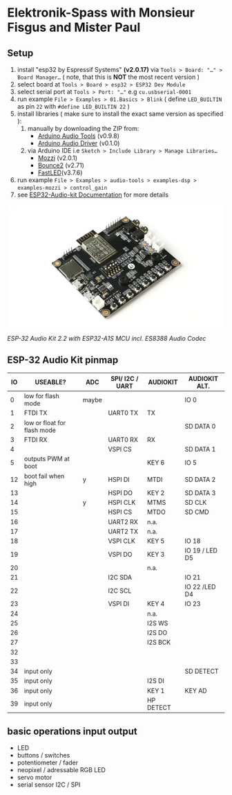 # Elektronik-Spass with Monsieur Fisgus and Mister Paul

## Setup

1. install "esp32 by Espressif Systems" **(v2.0.17)** via `Tools > Board: "…" > Board Manager…` ( note, that this is **NOT** the most recent version )
2. select board at `Tools > Board > esp32 > ESP32 Dev Module`
3. select serial port at `Tools > Port: "…"` e.g `cu.usbserial-0001`
4. run example `File > Examples > 01.Basics > Blink` ( define `LED_BUILTIN` as pin `22` with `#define LED_BUILTIN 22` )
5. install libraries ( make sure to install the exact same version as specified ):
    1. manually by downloading the ZIP from:
        - [Arduino Audio Tools](https://github.com/pschatzmann/arduino-audio-tools) (v0.9.8) 
        - [Arduino Audio Driver](https://github.com/pschatzmann/arduino-audio-driver) (v0.1.0)
    2. via Arduino IDE i.e `Sketch > Include Library > Manage Libraries…`     
        - [Mozzi](https://github.com/sensorium/Mozzi) (v2.0.1)
        - [Bounce2](https://github.com/thomasfredericks/Bounce2) (v2.71)
        - [FastLED](https://github.com/FastLED/FastLED)(v3.7.6)
6. run example `File > Examples > audio-tools > examples-dsp > examples-mozzi > control_gain`
7. see [ESP32-Audio-kit Documentation](https://docs.ai-thinker.com/en/esp32-audio-kit) for more details

![](./assets/ESP32-audio-kit.webp)

*ESP-32 Audio Kit 2.2 with ESP32-A1S MCU incl. ES8388 Audio Codec*

## ESP-32 Audio Kit pinmap

| IO | USEABLE?                    | ADC | SPI/ I2C / UART | AUDIOKIT  | AUDIOKIT ALT. | 
| -- | --------------------------- | --- | --------------- | --------- | ------------- |
| 0  | low for flash mode          |maybe|                 |           | IO 0          |
| 1  | FTDI TX                     |     | UART0 TX        | TX        |               |
| 2  | low or float for flash mode |     |                 |           | SD DATA 0     |               
| 3  | FTDI RX                     |     | UART0 RX        | RX        |               |               
| 4  |                             |     | VSPI CS         |           | SD DATA 1     |               
| 5  | outputs PWM at boot         |     |                 | KEY 6     | IO 5          |               
| 12 | boot fail when high         |  y  | HSPI DI         | MTDI      | SD DATA 2     |               
| 13 |                             |     | HSPI DO         | KEY 2     | SD DATA 3     |               
| 14 |                             |  y  | HSPI CLK        | MTMS      | SD CLK        |               
| 15 |                             |     | HSPI CS         | MTDO      | SD CMD        |               
| 16 |                             |     | UART2 RX        | n.a.      |               |               
| 17 |                             |     | UART2 TX        | n.a.      |               |               
| 18 |                             |     | VSPI CLK        | KEY 5     | IO 18         |               
| 19 |                             |     | VSPI DO         | KEY 3     | IO 19 / LED D5| 
| 20 |                             |     |                 | n.a.      |               |               
| 21 |                             |     | I2C SDA         |           | IO 21         |               
| 22 |                             |     | I2C SCL         |           | IO 22 /LED D4 |
| 23 |                             |     | VSPI DI         | KEY 4     | IO 23         |
| 24 |                             |     |                 | n.a.      |               |
| 25 |                             |     |                 | I2S WS    |               |
| 26 |                             |     |                 | I2S DO    |               |
| 27 |                             |     |                 | I2S BCK   |               |
| 32 |                             |     |                 |           |               |
| 33 |                             |     |                 |           |               |
| 34 | input only                  |     |                 |           | SD DETECT     |
| 35 | input only                  |     |                 | I2S DI    |               |
| 36 | input only                  |     |                 | KEY 1     | KEY AD        |
| 39 | input only                  |     |                 | HP DETECT |               |

## basic operations input output
- LED
- buttons / switches 
- potentiometer / fader
- neopixel / adressable RGB LED 
- servo motor
- serial sensor I2C / SPI 

